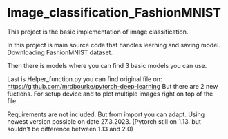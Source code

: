 # Image_classification_FashionMNIST
This project is the basic implementation of image classification. 

In this project is main source code that handles learning and saving model. Downloading FashionMNIST dataset.

Then there is models where you can find 3 basic models you can use. 

Last is Helper_function.py you can find original file on: https://github.com/mrdbourke/pytorch-deep-learning
But there are 2 new fuctions. For setup device and to plot multiple images right on top of the file. 

Requirements are not included. But from import you can adapt. Using newest version possible on date 27.3.2023. (Pytorch still on 1.13. but souldn't be difference between 1.13 and 2.0)

